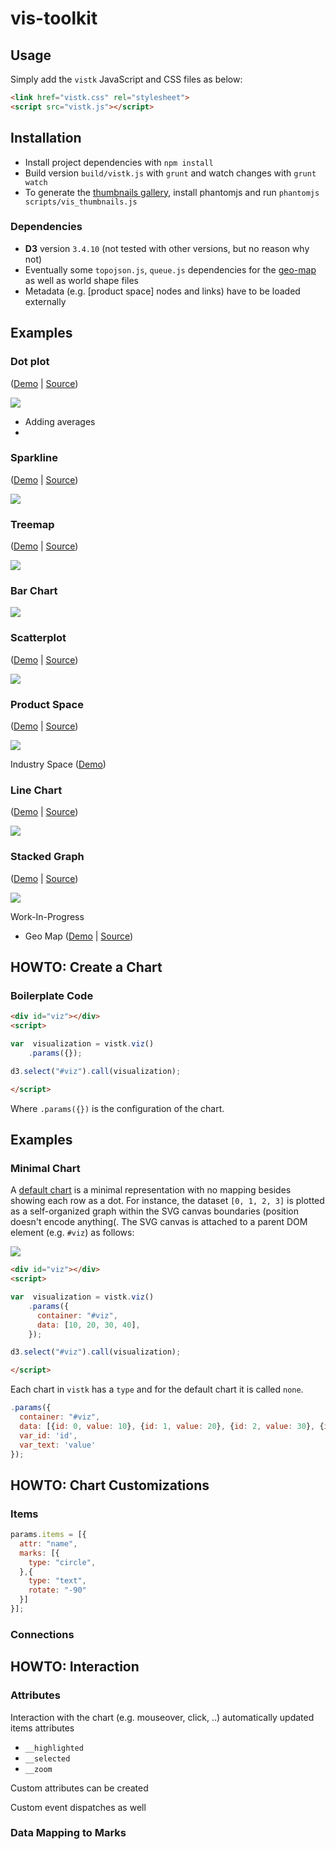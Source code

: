 # vis-toolkit

## Usage

Simply add the `vistk` JavaScript and CSS files as below:

```html
<link href="vistk.css" rel="stylesheet">
<script src="vistk.js"></script>
```
## Installation

* Install project dependencies with `npm install`
* Build version `build/vistk.js` with `grunt` and watch changes with `grunt watch`
* To generate the <a href='gallery.html'>thumbnails gallery</a>, install phantomjs and run `phantomjs scripts/vis_thumbnails.js`

### Dependencies

* **D3** version `3.4.10` (not tested with other versions, but no reason why not)
* Eventually some `topojson.js`, `queue.js` dependencies for the [geo-map](http://cid-harvard.github.io/vis-toolkit/examples/geomap.html) as well as world shape files 
* Metadata (e.g. [product space] nodes and links) have to be loaded externally

## Examples

### Dot plot 

([Demo](http://cid-harvard.github.io/vis-toolkit/examples/dotplot.html) | [Source](examples/dotplot.html))

<img src='img/dotplot.png' />

* Adding averages
* 

### Sparkline 

([Demo](http://cid-harvard.github.io/vis-toolkit/examples/sparkline.html) | [Source](examples/sparkline.html))

<img src='img/sparkline.png' />

### Treemap 

([Demo](http://cid-harvard.github.io/vis-toolkit/examples/treemap.html) | [Source](examples/treemap.html))

<img src='img/treemap.png' />

### Bar Chart

<img src='img/barchart.png' />

### Scatterplot 

([Demo](http://cid-harvard.github.io/vis-toolkit/examples/scatterplot.html) | [Source](examples/scatterplot.html))

<img src='img/scatterplot.png' />

### Product Space 

([Demo](http://cid-harvard.github.io/vis-toolkit/examples/scatterplot_productspace.html) | [Source](examples/scatterplot_productspace.html))

<img src='img/scatterplot_productspace.png' />

Industry Space ([Demo](http://cid-harvard.github.io/vis-toolkit/examples/scatterplot_industryspace.html))

### Line Chart

([Demo](http://cid-harvard.github.io/vis-toolkit/examples/linechart.html) | [Source](examples/linechart.html))

<img src='img/linechart.png' />

### Stacked Graph

([Demo](http://cid-harvard.github.io/vis-toolkit/examples/stacked.html) | [Source](examples/stacked.html))

<img src='img/stacked.png' />

Work-In-Progress

* Geo Map ([Demo](http://cid-harvard.github.io/vis-toolkit/examples/geomap.html) | [Source](examples/geomap.html))

## HOWTO: Create a Chart

### Boilerplate Code

```html
<div id="viz"></div>
<script>

var  visualization = vistk.viz()
    .params({});

d3.select("#viz").call(visualization);

</script>
```

Where `.params({})` is the configuration of the chart.

## Examples

### Minimal Chart

A [default chart](http://cid-harvard.github.io/vis-toolkit/examples/default_minimal.html) is a minimal representation with no mapping besides showing each row as a dot. For instance, the dataset `[0, 1, 2, 3]` is plotted as a self-organized graph within the SVG canvas boundaries (position doesn't encode anything(. The SVG canvas is attached to a parent DOM element (e.g. `#viz`) as follows:

<img src='img/default.png' />

```html
<div id="viz"></div>
<script>

var  visualization = vistk.viz()
    .params({
      container: "#viz",
      data: [10, 20, 30, 40],
    });

d3.select("#viz").call(visualization);

</script>
```

Each chart in `vistk` has a `type` and for the default chart it is called `none`. 

```js
.params({
  container: "#viz",
  data: [{id: 0, value: 10}, {id: 1, value: 20}, {id: 2, value: 30}, {id: 3, value: 40}],
  var_id: 'id',
  var_text: 'value'
});
```

## HOWTO: Chart Customizations

### Items

```js
params.items = [{
  attr: "name",
  marks: [{
    type: "circle",
  },{
    type: "text",
    rotate: "-90"
  }]
}];
```

### Connections

## HOWTO: Interaction

### Attributes

Interaction with the chart (e.g. mouseover, click, ..) automatically updated items attributes

* `__highlighted`
* `__selected`
* `__zoom`

Custom attributes can be created

Custom event dispatches as well

### Data Mapping to Marks
